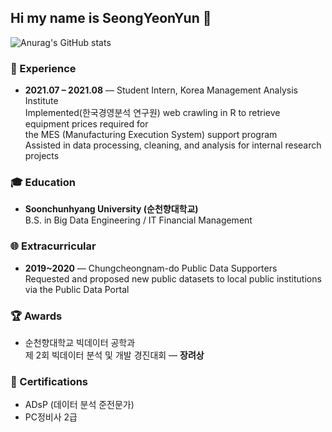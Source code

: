 ## Hi my name is SeongYeonYun 👋
![Anurag's GitHub stats](https://github-readme-stats.vercel.app/api?username=SeongYeonYun&show_icons=true&theme=radical)

### 💼 Experience
- **2021.07 – 2021.08** — Student Intern, Korea Management Analysis Institute  
  Implemented(한국경영분석 연구원) web crawling in R to retrieve equipment prices required for  
  the MES (Manufacturing Execution System) support program  
  Assisted in data processing, cleaning, and analysis for internal research projects

### 🎓 Education
- **Soonchunhyang University (순천향대학교)**  
  B.S. in Big Data Engineering / IT Financial Management

### 🌐 Extracurricular
- **2019~2020** — Chungcheongnam-do Public Data Supporters  
  Requested and proposed new public datasets to local public institutions  
  via the Public Data Portal

### 🏆 Awards
- 순천향대학교 빅데이터 공학과  
  제 2회 빅데이터 분석 및 개발 경진대회 — **장려상**

### 📜 Certifications
- ADsP (데이터 분석 준전문가)
- PC정비사 2급
